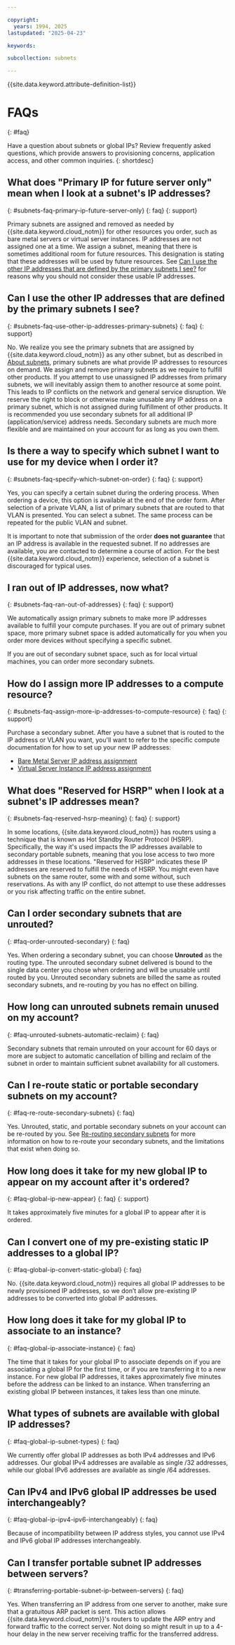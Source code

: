 ```yaml
---

copyright:
  years: 1994, 2025
lastupdated: "2025-04-23"

keywords:

subcollection: subnets

---
```


{{site.data.keyword.attribute-definition-list}}

# FAQs
{: #faq}

Have a question about subnets or global IPs? Review frequently asked questions, which provide answers to provisioning concerns, application access, and other common inquiries.
{: shortdesc}

## What does "Primary IP for future server only" mean when I look at a subnet's IP addresses?
{: #subnets-faq-primary-ip-future-server-only}
{: faq}
{: support}

Primary subnets are assigned and removed as needed by {{site.data.keyword.cloud_notm}} for other resources you order, such as bare metal servers or virtual server instances. IP addresses are not assigned one at a time. We assign a subnet, meaning that there is sometimes additional room for future resources. This designation is stating that these addresses will be used by future resources. See [Can I use the other IP addresses that are defined by the primary subnets I see?](#subnets-faq-use-other-ip-addresses-primary-subnets) for reasons why you should not consider these usable IP addresses.

## Can I use the other IP addresses that are defined by the primary subnets I see?
{: #subnets-faq-use-other-ip-addresses-primary-subnets}
{: faq}
{: support}

No. We realize you see the primary subnets that are assigned by {{site.data.keyword.cloud_notm}} as any other subnet, but as described in [About subnets](/docs/subnets?topic=subnets-about-subnets-and-ips#about-subnets-and-ips), primary subnets are what provide IP addresses to resources on demand. We assign and remove primary subnets as we require to fulfill other products. If you attempt to use unassigned IP addresses from primary subnets, we will inevitably assign them to another resource at some point. This leads to IP conflicts on the network and general service disruption. We reserve the right to block or otherwise make unusable any IP address on a primary subnet, which is not assigned during fulfillment of other products. It is recommended you use secondary subnets for all additional IP (application/service) address needs. Secondary subnets are much more flexible and are maintained on your account for as long as you own them.

## Is there a way to specify which subnet I want to use for my device when I order it?
{: #subnets-faq-specify-which-subnet-on-order}
{: faq}
{: support}

Yes, you can specify a certain subnet during the ordering process. When ordering a device, this option is available at the end of the order form. After selection of a private VLAN, a list of primary subnets that are routed to that VLAN is presented. You can select a subnet. The same process can be repeated for the public VLAN and subnet.

It is important to note that submission of the order **does not guarantee** that an IP address is available in the requested subnet. If no addresses are available, you are contacted to determine a course of action. For the best {{site.data.keyword.cloud_notm}} experience, selection of a subnet is discouraged for typical uses.

## I ran out of IP addresses, now what?
{: #subnets-faq-ran-out-of-addresses}
{: faq}
{: support}

We automatically assign primary subnets to make more IP addresses available to fulfill your compute purchases. If you are out of primary subnet space, more primary subnet space is added automatically for you when you order more devices without specifying a specific subnet.

If you are out of secondary subnet space, such as for local virtual machines, you can order more secondary subnets.

## How do I assign more IP addresses to a compute resource?
{: #subnets-faq-assign-more-ip-addresses-to-compute-resource}
{: faq}
{: support}

Purchase a secondary subnet. After you have a subnet that is routed to the IP address or VLAN you want, you'll want to refer to the specific compute documentation for how to set up your new IP addresses:

* [Bare Metal Server IP address assignment](/docs/bare-metal?topic=bare-metal-bm-assigning-and-binding-ip-addresses#bm-assign-ip-address)
* [Virtual Server Instance IP address assignment](/docs/virtual-servers?topic=virtual-servers-assigning-server-ip-addresses#assigning-server-ip-addresses)

## What does "Reserved for HSRP" when I look at a subnet's IP addresses mean?
{: #subnets-faq-reserved-hsrp-meaning}
{: faq}
{: support}

In some locations, {{site.data.keyword.cloud_notm}} has routers using a technique that is known as Hot Standby Router Protocol (HSRP). Specifically, the way it's used impacts the IP addresses available to secondary portable subnets, meaning that you lose access to two more addresses in these locations. "Reserved for HSRP" indicates these IP addresses are reserved to fulfill the needs of HSRP. You might even have subnets on the same router, some with and some without, such reservations. As with any IP conflict, do not attempt to use these addresses or you risk affecting traffic on the entire subnet.

## Can I order secondary subnets that are unrouted?
{: #faq-order-unrouted-secondary}
{: faq}

Yes. When ordering a secondary subnet, you can choose **Unrouted** as the routing type. The unrouted secondary subnet delivered is bound to the single data center you chose when ordering and will be unusable until routed by you. Unrouted secondary subnets are billed the same as routed secondary subnets, and re-routing by you has no effect on billing.

## How long can unrouted subnets remain unused on my account?
{: #faq-unrouted-subnets-automatic-reclaim}
{: faq}

Secondary subnets that remain unrouted on your account for 60 days or more are subject to automatic cancellation of billing and reclaim of the subnet in order to maintain sufficient subnet availability for all customers.

## Can I re-route static or portable secondary subnets on my account?
{: #faq-re-route-secondary-subnets}
{: faq}

Yes. Unrouted, static, and portable secondary subnets on your account can be re-routed by you. See [Re-routing secondary subnets](/docs/subnets?topic=subnets-re-routing-secondary-subnets) for more information on how to re-route your secondary subnets, and the limitations that exist when doing so.

## How long does it take for my new global IP to appear on my account after it's ordered?
{: #faq-global-ip-new-appear}
{: faq}
{: support}

It takes approximately five minutes for a global IP to appear after it is ordered.

## Can I convert one of my pre-existing static IP addresses to a global IP?
{: #faq-global-ip-convert-static-global}
{: faq}

No. {{site.data.keyword.cloud_notm}} requires all global IP addresses to be newly provisioned IP addresses, so we don’t allow pre-existing IP addresses to be converted into global IP addresses.

## How long does it take for my global IP to associate to an instance?
{: #faq-global-ip-associate-instance}
{: faq}

The time that it takes for your global IP to associate depends on if you are associating a global IP for the first time, or if you are transferring it to a new instance. For new global IP addresses, it takes approximately five minutes before the address can be linked to an instance. When transferring an existing global IP between instances, it takes less than one minute.

## What types of subnets are available with global IP addresses?
{: #faq-global-ip-subnet-types}
{: faq}

We currently offer global IP addresses as both IPv4 addresses and IPv6 addresses. Our global IPv4 addresses are available as single /32 addresses, while our global IPv6 addresses are available as single /64 addresses.

## Can IPv4 and IPv6 global IP addresses be used interchangeably?
{: #faq-global-ip-ipv4-ipv6-interchangeably}
{: faq}

Because of incompatibility between IP address styles, you cannot use IPv4 and IPv6 global IP addresses interchangeably.

## Can I transfer portable subnet IP addresses between servers?
{: #transferring-portable-subnet-ip-between-servers}
{: faq}

Yes. When transferring an IP address from one server to another, make sure that a gratuitous ARP packet is sent. This action allows {{site.data.keyword.cloud_notm}}'s routers to update the ARP entry and forward traffic to the correct server. Not doing so might result in up to a 4-hour delay in the new server receiving traffic for the transferred address.
